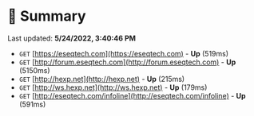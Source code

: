 # 📖 Summary
Last updated: **5/24/2022, 3:40:46 PM**

- `GET` [https://eseqtech.com](https://eseqtech.com) - **Up** (519ms)
- `GET` [http://forum.eseqtech.com](http://forum.eseqtech.com) - **Up** (5150ms)
- `GET` [http://hexp.net](http://hexp.net) - **Up** (215ms)
- `GET` [http://ws.hexp.net](http://ws.hexp.net) - **Up** (179ms)
- `GET` [http://eseqtech.com/infoline](http://eseqtech.com/infoline) - **Up** (591ms)
